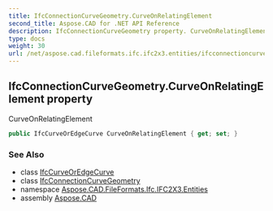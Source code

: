 ```yaml
---
title: IfcConnectionCurveGeometry.CurveOnRelatingElement
second_title: Aspose.CAD for .NET API Reference
description: IfcConnectionCurveGeometry property. CurveOnRelatingElement
type: docs
weight: 30
url: /net/aspose.cad.fileformats.ifc.ifc2x3.entities/ifcconnectioncurvegeometry/curveonrelatingelement/
---
```

## IfcConnectionCurveGeometry.CurveOnRelatingElement property

CurveOnRelatingElement

```csharp
public IfcCurveOrEdgeCurve CurveOnRelatingElement { get; set; }
```

### See Also

* class [IfcCurveOrEdgeCurve](../../../aspose.cad.fileformats.ifc.ifc2x3.types/ifccurveoredgecurve/)
* class [IfcConnectionCurveGeometry](../)
* namespace [Aspose.CAD.FileFormats.Ifc.IFC2X3.Entities](../../ifcconnectioncurvegeometry/)
* assembly [Aspose.CAD](../../../)


